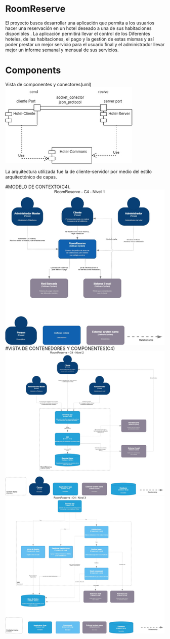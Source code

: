 # RoomReserve
El proyecto busca desarrollar una aplicación que permita a los  usuarios hacer una reservación en un hotel deseado a una de sus habitaciones disponibles . La aplicación permitirá llevar el control de los Diferentes hoteles, de las habitaciones, el pago y la gestión de estas mismas y así poder prestar un mejor servicio para el usuario final y el administrador llevar mejor un informe semanal y mensual de sus servicios. 
# Components
Vista de componentes y conectores(uml)
![Diagrama Conectores](docs/Uml/Diagrama%20Conectores.jpg)

La arquitectura utilizada fue la de cliente-servidor por medio del estilo arquitectónico de capas.

#MODELO DE CONTEXTO(C4).
![C4 -Nivel 1](docs/C4/C4%20-Nivel%201.jpg)
#VISTA DE CONTENEDORES Y COMPONENTES(C4)
![C4 -Nivel 2](docs/C4/C4%20-Nivel%202.jpg)
![C4 -Nivel 3](docs/C4/C4%20-Nivel%203.jpg)


